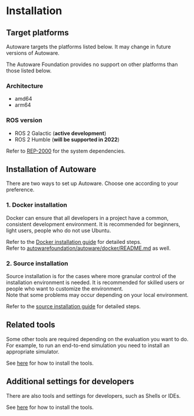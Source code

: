 # Installation

## Target platforms

Autoware targets the platforms listed below. It may change in future versions of Autoware.

The Autoware Foundation provides no support on other platforms than those listed below.

### Architecture

- amd64
- arm64

### ROS version

- ROS 2 Galactic (**active development**)
- ROS 2 Humble (**will be supported in 2022**)

Refer to [REP-2000](https://www.ros.org/reps/rep-2000.html) for the system dependencies.

## Installation of Autoware

There are two ways to set up Autoware. Choose one according to your preference.

### 1. Docker installation

Docker can ensure that all developers in a project have a common, consistent development environment.
It is recommended for beginners, light users, people who do not use Ubuntu.

Refer to the [Docker installation guide](https://github.com/autowarefoundation/autoware-documentation/blob/main/docs/installation/autoware/docker-installation.md) for detailed steps.  
Refer to [autowarefoundation/autoware/docker/README.md](https://github.com/autowarefoundation/autoware/blob/main/docker/README.md) as well.

### 2. Source installation

Source installation is for the cases where more granular control of the installation environment is needed.
It is recommended for skilled users or people who want to customize the environment.  
Note that some problems may occur depending on your local environment.

Refer to the [source installation guide](https://github.com/autowarefoundation/autoware-documentation/blob/main/docs/installation/autoware/source-installation.md) for detailed steps.

## Related tools

Some other tools are required depending on the evaluation you want to do.
For example, to run an end-to-end simulation you need to install an appropriate simulator.

See [here](related-tools) for how to install the tools.

## Additional settings for developers

There are also tools and settings for developers, such as Shells or IDEs.

See [here](additional-settings-for-developers) for how to install the tools.
